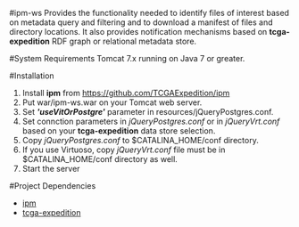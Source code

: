 #ipm-ws
Provides the functionality needed to identify files of interest based on metadata query 
and filtering and to download a manifest of files and directory locations. 
It also provides notification mechanisms based on <b>tcga-expedition</b> 
RDF graph or relational metadata store.

#System Requirements
Tomcat 7.x running on Java 7 or greater.

#Installation
1. Install <b>ipm</b> from https://github.com/TCGAExpedition/ipm
2. Put war/ipm-ws.war on your Tomcat web server.
3. Set <b><i>'useVitOrPostgre'</i></b> parameter in resources/jQueryPostgres.conf.
4. Set connction parameters in <i>jQueryPostgres.conf</i> or in <i>jQueryVrt.conf</i> based on your 
<b>tcga-expedition</b> data store selection. 
5. Copy <i>jQueryPostgres.conf</i> to $CATALINA_HOME/conf directory.
6. If you use Virtuoso, copy <i>jQueryVrt.conf</i> file must be in $CATALINA_HOME/conf directory as well.
7. Start the server


#Project Dependencies
 - [ipm](https://github.com/TCGAExpedition/ipm)
 - [tcga-expedition](https://github.com/TCGAExpedition/tcga-expedition)

